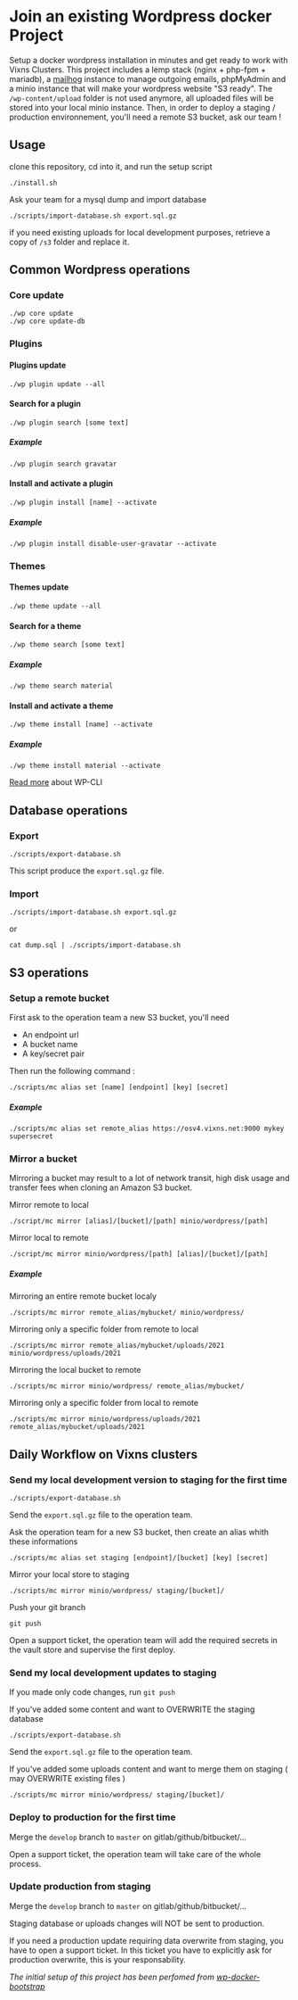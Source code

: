 # Join an existing Wordpress docker Project



Setup a docker wordpress installation in minutes and get ready to work with Vixns Clusters. This project includes a lemp stack (nginx + php-fpm + mariadb), a [mailhog](https://github.com/mailhog/MailHog) instance to manage outgoing emails, phpMyAdmin and a minio instance that will make your wordpress website "S3 ready". The `/wp-content/upload` folder is not used anymore, all uploaded files will be stored into your local minio instance. Then, in order to deploy a staging / production environnement, you'll need a remote S3 bucket, ask our team !


## Usage

clone this repository, cd into it, and run the setup script

	./install.sh

Ask your team for a mysql dump and import database

`./scripts/import-database.sh export.sql.gz`

if you need existing uploads for local development purposes, retrieve a copy of `/s3` folder and replace it.


## Common Wordpress operations

### Core update

	./wp core update
	./wp core update-db

### Plugins

#### Plugins update

	./wp plugin update --all

#### Search for a plugin

	./wp plugin search [some text]

##### Example

	./wp plugin search gravatar

#### Install and activate a plugin

	./wp plugin install [name] --activate

##### Example

	./wp plugin install disable-user-gravatar --activate


### Themes

#### Themes update

	./wp theme update --all

#### Search for a theme

	./wp theme search [some text]

##### Example

	./wp theme search material

#### Install and activate a theme

	./wp theme install [name] --activate

##### Example

	./wp theme install material --activate

[Read more](https://developer.wordpress.org/cli/commands/) about WP-CLI 

## Database operations

### Export

	./scripts/export-database.sh

This script produce the `export.sql.gz` file.

### Import

	./scripts/import-database.sh export.sql.gz

or

	cat dump.sql | ./scripts/import-database.sh


## S3 operations

### Setup a remote bucket

First ask to the operation team a new S3 bucket, you'll need

- An endpoint url
- A bucket name
- A key/secret pair

Then run the following command :

	./scripts/mc alias set [name] [endpoint] [key] [secret]

##### Example

	./scripts/mc alias set remote_alias https://osv4.vixns.net:9000 mykey supersecret

### Mirror a bucket

Mirroring a bucket may result to a lot of network transit, high disk usage and transfer fees when cloning an Amazon S3 bucket.

Mirror remote to local

	./script/mc mirror [alias]/[bucket]/[path] minio/wordpress/[path]

Mirror local to remote

	./script/mc mirror minio/wordpress/[path] [alias]/[bucket]/[path]

##### Example

Mirroring an entire remote bucket localy

	./scripts/mc mirror remote_alias/mybucket/ minio/wordpress/


Mirroring only a specific folder from remote to local

	./scripts/mc mirror remote_alias/mybucket/uploads/2021 minio/wordpress/uploads/2021

Mirroring the local bucket to remote

	./scripts/mc mirror minio/wordpress/ remote_alias/mybucket/


Mirroring only a specific folder from local to remote

	./scripts/mc mirror minio/wordpress/uploads/2021 remote_alias/mybucket/uploads/2021


## Daily Workflow on Vixns clusters

### Send my local development version to staging for the first time

	./scripts/export-database.sh

Send the `export.sql.gz` file to the operation team.

Ask the operation team for a new S3 bucket, then create an alias whith these informations 

	./scripts/mc alias set staging [endpoint]/[bucket] [key] [secret]

Mirror your local store to staging

	./scripts/mc mirror minio/wordpress/ staging/[bucket]/

Push your git branch

	git push

Open a support ticket, the operation team will add the required secrets in the vault store and supervise the first deploy.


### Send my local development updates to staging 

If you made only code changes, run `git push`

If you've added some content and want to OVERWRITE the staging database

	./scripts/export-database.sh

Send the `export.sql.gz` file to the operation team.

If you've added some uploads content and want to merge them on staging ( may OVERWRITE existing files )

	./scripts/mc mirror minio/wordpress/ staging/[bucket]/

### Deploy to production for the first time

Merge the `develop` branch to `master`  on gitlab/github/bitbucket/...

Open a support ticket, the operation team will take care of the whole process.

### Update production from staging

Merge the `develop` branch to `master`  on gitlab/github/bitbucket/...

Staging database or uploads changes will NOT be sent to production.

If you need a production update requiring data overwrite from staging, you have to open a support ticket.
In this ticket you have to explicitly ask for production overwrite, this is your responsability.





*The initial setup of this project has been perfomed from [wp-docker-bootstrap](https://github.com/vixns/wp-docker-bootstrap)* 
